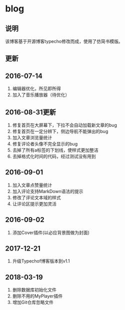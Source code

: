 # blog

## 说明

该博客基于开源博客typecho修改而成，使用了仿简书模版。

## 更新

2016-07-14
-------------------------------------------
1. 编辑器优化，所见即所得
2. 加入了音乐播放器（待优化）

2016-08-31更新
-------------------------------------------
1. 修复首页在大屏幕下，下拉不会自动加载新文章的bug
2. 修复首页在一定分辨下，侧边导航不能弹出的bug
3. 加入文章浏览量统计
4. 修复评论者头像不完全显示的bug
5. 去掉了所有a标签的下划线，使样式更加整洁
6. 去掉格式化时间的代码，经过测试没有用到

2016-09-01
-------------------------------------------
1. 加入文章点赞量统计
2. 加入评论支持MarkDown语法的提示
3. 修改了评论文本域的样式
4. 让评论区提示更加灵活

2016-09-02
-------------------------------------------
1. 添加Cover插件(以必应背景图做为封面)

2017-12-21
-------------------------------------------
1. 升级Typechof博客版本到v1.1

2018-03-19
-------------------------------------------
1. 删除数据库初始化文件
2. 删除不用的MyPlayer插件
3. 增加Git仓库忽略文件
